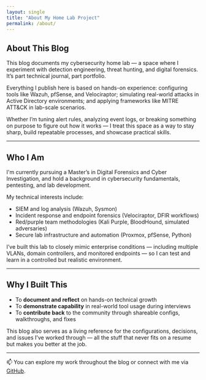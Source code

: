 ```yaml
---
layout: single
title: "About My Home Lab Project"
permalink: /about/
---
```


## About This Blog

This blog documents my cybersecurity home lab — a space where I experiment with detection engineering, threat hunting, and digital forensics. It’s part technical journal, part portfolio.

Everything I publish here is based on hands-on experience: configuring tools like Wazuh, pfSense, and Velociraptor; simulating real-world attacks in Active Directory environments; and applying frameworks like MITRE ATT&CK in lab-scale scenarios.

Whether I’m tuning alert rules, analyzing event logs, or breaking something on purpose to figure out how it works — I treat this space as a way to stay sharp, build repeatable processes, and showcase practical skills.

---

## Who I Am

I'm currently pursuing a Master’s in Digital Forensics and Cyber Investigation, and hold a background in cybersecurity fundamentals, pentesting, and lab development.

My technical interests include:

- SIEM and log analysis (Wazuh, Sysmon)
- Incident response and endpoint forensics (Velociraptor, DFIR workflows)
- Red/purple team methodologies (Kali Purple, BloodHound, simulated adversaries)
- Secure lab infrastructure and automation (Proxmox, pfSense, Python)

I’ve built this lab to closely mimic enterprise conditions — including multiple VLANs, domain controllers, and monitored endpoints — so I can test and learn in a controlled but realistic environment.

---

## Why I Built This

- To **document and reflect** on hands-on technical growth  
- To **demonstrate capability** in real-world tool usage during interviews  
- To **contribute back** to the community through shareable configs, walkthroughs, and fixes

This blog also serves as a living reference for the configurations, decisions, and issues I’ve worked through — all the stuff that never fits on a resume but makes you better at the job.

---

📫 You can explore my work throughout the blog or connect with me via [GitHub](https://github.com/sahara7191).

